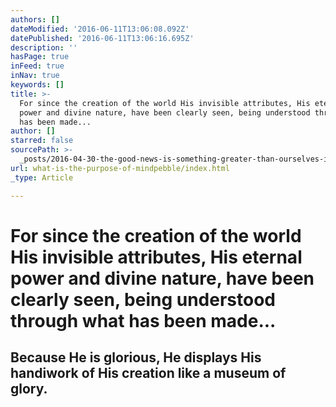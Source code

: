 ```yaml
---
authors: []
dateModified: '2016-06-11T13:06:08.092Z'
datePublished: '2016-06-11T13:06:16.695Z'
description: ''
hasPage: true
inFeed: true
inNav: true
keywords: []
title: >-
  For since the creation of the world His invisible attributes, His eternal
  power and divine nature, have been clearly seen, being understood through what
  has been made... 
author: []
starred: false
sourcePath: >-
  _posts/2016-04-30-the-good-news-is-something-greater-than-ourselves-is-holdin.md
url: what-is-the-purpose-of-mindpebble/index.html
_type: Article

---
```

# For since the creation of the world His invisible attributes, His eternal power and divine nature, have been clearly seen, being understood through what has been made... 

## Because He is glorious, He displays His handiwork of His creation like a museum of glory.